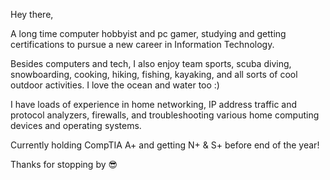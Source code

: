 Hey there,

A long time computer hobbyist and pc gamer, studying and getting certifications to pursue a new career in Information Technology.  

Besides computers and tech, I also enjoy team sports, scuba diving, snowboarding, cooking, hiking, fishing, kayaking, and all sorts of cool outdoor activities. I love the ocean and water too :)

I have loads of experience in home networking, IP address traffic and protocol analyzers, firewalls, and troubleshooting various home computing devices and operating systems. 

Currently holding CompTIA A+ and getting N+ & S+ before end of the year! 

Thanks for stopping by :sunglasses:




<!--
**thomasgolian/thomasgolian** is a ✨ _special_ ✨ repository because its `README.md` (this file) appears on your GitHub profile.

Here are some ideas to get you started:

- 🔭 I’m currently working on ...
- 🌱 I’m currently learning ...
- 👯 I’m looking to collaborate on ...
- 🤔 I’m looking for help with ...
- 💬 Ask me about ...
- 📫 How to reach me: ...
- 😄 Pronouns: ...
- ⚡ Fun fact: ...
-->
